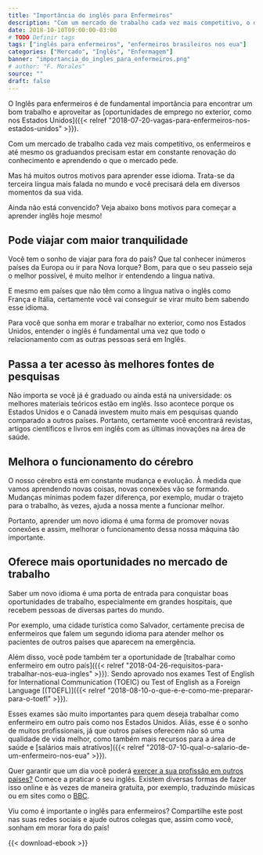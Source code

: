 ```yaml
---
title: "Importância do inglês para Enfermeiros"
description: "Com um mercado de trabalho cada vez mais competitivo, o domínio do inglês para enfermeiros e até mesmo os graduandos é essencial para aproveitar oportunidades."
date: 2018-10-10T09:00:00-03:00
# TODO Definir tags
tags: ["inglês para enfermeiros", "enfermeiros brasileiros nos eua"]
categories: ["Mercado", "Inglês", "Enfermagem"]
banner: "importancia_do_ingles_para_enfermeiros.png"
# author: "F. Morales"
source: ""
draft: false
---
```


O Inglês para enfermeiros é de fundamental importância para encontrar um bom trabalho e aproveitar as [oportunidades de emprego no exterior, como nos Estados Unidos]({{< relref "2018-07-20-vagas-para-enfermeiros-nos-estados-unidos" >}}).

Com um mercado de trabalho cada vez mais competitivo, os enfermeiros e até mesmo os graduandos precisam estar em constante renovação do conhecimento e aprendendo o que o mercado pede.

Mas há muitos outros motivos para aprender esse idioma. Trata-se da terceira língua mais falada no mundo e você precisará dela em diversos momentos da sua vida.

Ainda não está convencido? Veja abaixo bons motivos para começar a aprender inglês hoje mesmo!

## Pode viajar com maior tranquilidade

Você tem o sonho de viajar para fora do país? Que tal conhecer inúmeros países da Europa ou ir para Nova Iorque? Bom, para que o seu passeio seja o melhor possível, é muito melhor ir entendendo a língua nativa.

E mesmo em países que não têm como a língua nativa o inglês como França e Itália, certamente você vai conseguir se virar muito bem sabendo esse idioma.

Para você que sonha em morar e trabalhar no exterior, como nos Estados Unidos, entender o inglês é fundamental uma vez que todo o relacionamento com as outras pessoas será em Inglês.

## Passa a ter acesso às melhores fontes de pesquisas

Não importa se você já é graduado ou ainda está na universidade: os melhores materiais teóricos estão em inglês. Isso acontece porque os Estados Unidos e o Canadá investem muito mais em pesquisas quando comparado a outros países. Portanto, certamente você encontrará revistas, artigos científicos e livros em inglês com as últimas inovações na área de saúde.

## Melhora o funcionamento do cérebro

O nosso cérebro está em constante mudança e evolução. À medida que vamos aprendendo novas coisas, novas conexões vão se formando. Mudanças mínimas podem fazer diferença, por exemplo, mudar o trajeto para o trabalho, às vezes, ajuda a nossa mente a funcionar melhor.

Portanto, aprender um novo idioma é uma forma de promover novas conexões e assim, melhorar o funcionamento dessa nossa máquina tão importante.

## Oferece mais oportunidades no mercado de trabalho

Saber um novo idioma é uma porta de entrada para conquistar boas oportunidades de trabalho, especialmente em grandes hospitais, que recebem pessoas de diversas partes do mundo.

Por exemplo, uma cidade turística como Salvador, certamente precisa de enfermeiros que falem um segundo idioma para atender melhor os pacientes de outros países que aparecem na emergência.

Além disso, você pode também ter a oportunidade de [trabalhar como enfermeiro em outro país]({{< relref "2018-04-26-requisitos-para-trabalhar-nos-eua-ingles" >}}). Sendo aprovado nos exames Test of English for International Communication (TOEIC) ou Test of English as a Foreign Language [(TOEFL)]({{< relref "2018-08-10-o-que-e-e-como-me-preparar-para-o-toefl" >}}).

Esses exames são muito importantes para quem deseja trabalhar como enfermeiro em outro país como nos Estados Unidos. Aliás, esse é o sonho de muitos profissionais, já que outros países oferecem não só uma qualidade de vida melhor, como também mais recursos para a área de saúde e [salários mais atrativos]({{< relref "2018-07-10-qual-o-salario-de-um-enfermeiro-nos-eua" >}}).

Quer garantir que um dia você poderá [exercer a sua profissão em outros países?](https://www.advancedcarepartners.com/brasil/) Comece a praticar o seu inglês. Existem diversas formas de fazer isso online e às vezes de maneira gratuita, por exemplo, traduzindo músicas ou em sites como o [BBC](https://www.bbc.com/portuguese/aprenda_ingles).

Viu como é importante o inglês para enfermeiros? Compartilhe este post nas suas redes sociais e ajude outros colegas que, assim como você, sonham em morar fora do país!

{{< download-ebook >}}
